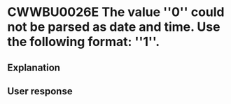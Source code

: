 # CWWBU0026E The value ''0'' could not be parsed as date and time. Use the following format: ''1''.

## Explanation

## User response